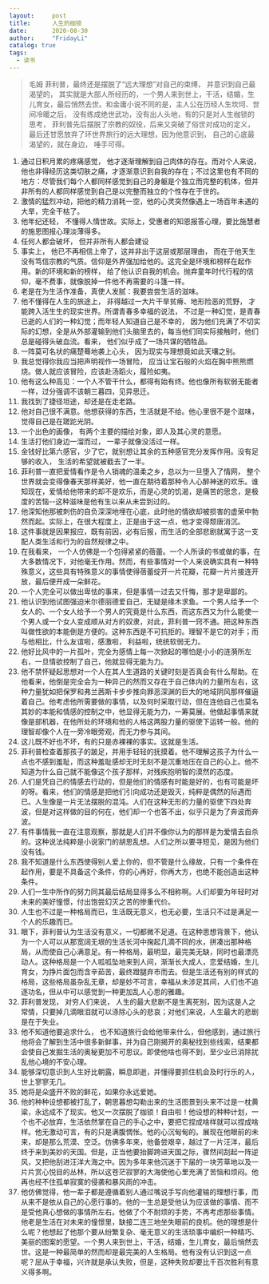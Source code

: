 ```yaml
---
layout:     post
title:      人生的枷锁
date:       2020-08-30
author:     "FridayLi"
catalog: true
tags:
  - 读书
---
```


>  毛姆
>  菲利普，最终还是摆脱了“远大理想”对自己的束缚， 并意识到自己最渴望的， 其实就是大部人所经历的，一个男人来到世上，干活，结婚，生儿育女，最后悄然去世。和金庸小说不同的是，主人公在历经人生坎坷、世间冷暖之后， 没有练成绝世武功，没有出人头地，有的只是对人生枷锁的思考， 菲利普先后摆脱了宗教的奴役，后来又突破了俗世对成功的定义，最后还甘愿放弃了环世界旅行的远大理想，因为他意识到， 自己的心底最渴望的，就在身边， 唾手可得。

1. 通过日积月累的疼痛感觉， 他才逐渐理解到自己肉体的存在。而对个人来说， 他也非得经历这类切肤之痛，才逐渐意识到自我的存在；不过这里也有不同的地方：尽管我们每个人都同样感觉到自己的身躯是个独立而完整的机体，但并非所有的人都同样感觉到自己是以完整而独立的个性存在于世的。
2. 激情的猛烈冲动，把他的精力消耗一空，他的心灵突然像遇上一场百年未遇的大旱，完全干枯了。
3. 他年纪还轻， 不懂得人情世故。实际上，受惠者的知恩报答心理，要比施慧者的施恩图报心理淡薄得多。
4. 任何人都会破坏， 但并非所有人都会建设
5. 事实上， 他已不再相信上帝了，这并非出于这层或那层理由， 而在于他天生没有笃信宗教的气质。信仰是外界强加给他的。这完全是环境和榜样在起作用。新的环境和新的榜样， 给了他认识自我的机会。抛弃童年时代行程的信仰，毫不费事，就像脱掉一件他不再需要的斗篷一样。
6. 老是在为生活作准备，真使人发腻：我要尝尝生活的滋味。
7. 他不懂得在人生的旅途上， 非得越过一大片干旱贫瘠、地形险恶的荒野， 才能跨入活生生的现实世界。所谓青春多幸福的说法， 不过是一种幻觉，是青春已逝的人们的一种幻觉；而年轻人知道自己是不幸的， 因为他们充满了不切实际的幻想，全是从外部灌输到他们头脑里去的，每当他们同实际接触时，他们总是碰得头破血流。看来， 他们似乎成了一场共谋的牺牲品。
8. 一阵莫可名状的痛楚蓦地袭上心头， 因为现实与理想竟如此天壤之别。
9. 我总觉得你我应当把声明视作一场冒险， 应当让宝石般的火焰在胸中熊熊燃烧。做人就应该冒险，应该赴汤蹈火，履险如夷。
10. 他有这么种高见：一个人不管干什么，都得有始有终。他也像所有软弱无能者一样，过分强调不该朝三暮四，见异思迁。
11. 我找到了捷径坦途，却还是在走老路。
12. 他对自己很不满意。他想获得的东西，生活就是不给。他心里很不是个滋味，觉得自己是在蹉跎光阴。
13. 一个出色的画像， 有两个主要的描绘对象，即人及其心灵的意愿。
14. 生活打他们身边一溜而过， 一辈子就像没活过一样。
15. 金钱好比第六感官，少了它，就别想让其余的五种感官充分发挥作用。没有足够的收入， 生活的希望就被截去了一半。
16. 菲利普一直把爱情看作是令人销魂的温柔之乡，总以为一旦堕入了情网， 整个世界就会变得像春天那样美好，他一直在期待着那种令人心醉神迷的欢乐。谁知现在，爱情给他带来的却不是欢乐，而是心灵的饥渴，是痛苦的思念，是极度的苦恼--这种滋味是他有生以来从未尝到过的。
17. 他深知他那被刺伤的自负深深地埋在心底，此时他的情欲却被损害的虚荣中勃然而起。实际上，在很大程度上，正是由于这一点，他才变得颓唐消沉。
18. 这件事就是因果报应，既有前因，必有后报，而生活的全部悲剧就寓于这一支配人类生活和行为的自然规律之中。
19. 在我看来， 一个人仿佛是一个包得紧紧的蓓蕾。一个人所读的书或做的事，在大多数情况下，对他毫无作用。然而，有些事情对一个人来说确实具有一种特殊意义，这些具有特殊意义的事情使得蓓蕾绽开一片花瓣，花瓣一片片接连开放，最后便开成一朵鲜花。
20. 一个人完全可以做出卑怯的事来，但是事情一过去又忏悔，那才是卑鄙的。
21. 他认识到他试图强迫米尔德丽德爱自己，无疑是缘木求鱼。一个男人给予一个女人的、一个女人给予一个男人的究竟是什么东西，而这东西又为什么能使一个男人或一个女人变成顺从对方的奴隶，对此，菲利普一窍不通。把这种东西叫做性欲的本能倒是方便的。这种东西是不可抗拒的。理智不是它的对手；而与他相比，什么友谊啦，感激啦， 利益啦，统统软弱无力。
22. 他好比风中的一片孤叶，完全为感情上每一次掀起的哪怕是小小的涟漪所左右，一旦情欲控制了自己，他就显得无能为力。
23. 他不禁怀疑起思想对一个人在其人生道路的关键时刻是否真会有什么帮助。在他看来，他倒是完全会为一种异己的然而又存在于自己体内的力量所左右，这种力量犹如把保罗和弗兰茜斯卡步步推向罪恶深渊的巨大的地域阴风那样催逼着自己。他考虑他所需要做的事情，以及何时采取行动，但在连他自己也莫名其妙的本能和情感的控制之中，他显得无能为力，一筹莫展。他做起事情来就像是部机器，在他所处的环境和他的人格这两股力量的驱使下运转一般。他的理智却像个人在一旁冷眼旁观，而无力参与其间。
24. 这儿既不好也不坏，有的只是赤裸裸的事实。这就是生活。
25. 菲利普检查着那孩子的跛足，并用手轻轻的抚摸着。他不理解这孩子为什么一点也不感到羞耻，而这种羞耻感却无时无刻不是沉重地压在自己的心上。他不知道为什么自己就不能像这个孩子那样，对残疾抱明智的漠然的态度。
26. 人们是凭自己的情感去行动的，但是他们的情感有时能是好的，也有可能是坏的呀。看来，他们的情感是把他们引向成功还是毁灭，纯粹是偶然的际遇而已。人生像是一片无法摆脱的混沌。人们在这种无形的力量的驱使下四处奔波，但是对这样做的目的何在，他们却一个也答不出，似乎只是为了奔波而奔波。
27. 有件事情我一直在注意观察，那就是人们并不像你认为的那样是为爱情去自杀的。这种说法纯粹是小说家门的胡思乱想。人们之所以要寻短见，是因为他们没有钱。
28. 我不知道是什么东西使得别人爱上你的，但不管是什么缘故，只有一个条件在起作用，要是不具备这个条件，你的心再好，你再大方，也绝不能创造出这种条件。
29. 人们一生中所作的努力同其最后结局显得多么不相称啊。人们却要为年轻时对未来的美好憧憬，付出饱尝幻灭之苦的惨重代价。
30. 人生也不过是一种格局而已，生活既无意义，也无必要，生活只不过是满足一个人的乐趣而已。
31. 眼下，菲利普认为生活没有意义，一切都微不足道。在这种思想背景下，他认为一个人可以从那宽阔无垠的生活长河中掬起几滴不同的水，拼凑出那种格局，从而使自己心满意足。有一种格局，最明显，最完美无缺，同时也最漂亮动人。这种格局是一个人呱呱坠地来到人间，渐渐长大成人，恋爱结婚，生儿育女，为挣片面包而含辛茹苦，最终蹬腿弃市而去。但是生活还有别的样式的格局，这些格局虽杂乱无章，却是妙不可言，幸福从未涉足其间，人们也不追逐功名，但从中可以感觉到一种更加乱人心思的雅趣。
32. 菲利普发现， 对穷人们来说， 人生的最大悲剧不是生离死别，因为这是人之常情，只要掉几滴眼泪就可以涤除心头的悲哀；对他们来说，人生最大的悲剧是在于失业。
33. 他不知道他要追求什么， 也不知道旅行会给他带来什么，但他感到，通过旅行他将会了解到生活中很多新鲜事，并为自己刚揭开的奥秘找到些线索，结果都会使自己发掘生活的奥秘更加不可思议。即使他啥也得不到，至少业已消除扰乱他心境的不安心理。
34. 能够深切意识到人生好比朝露，瞬息即逝，并懂得要抓住机会及时行乐的人，世上寥寥无几。
35. 她将是朵盛开不败的鲜花，如果你永远爱她。
36. 他的种种设想都被打乱了，朝思暮想勾勒出来的生活图景到头来不过是一枕黄粱，永远成不了现实。他又一次摆脱了枷锁！自由啦！他设想的种种计划，一个也不必放弃，生活依然掌在自己的手心之中，要把它捏成啥样就可以捏成啥样。他无激动可言，有的只是满腹惆怅。他的心沉甸甸的。展现在他眼前的未来，却是那么荒漠、空泛。仿佛多年来，他备尝艰辛，越过了一片汪洋，最后终于来到美妙的天国。但是，正当他要抬脚跨进天国之际，骤然间刮起一阵逆风，又把他刮进汪洋大海之中。因为多年来他沉迷于下届的一块芳草地以及一片片赏心悦目的丛林，所以这苍茫寂寥的大海使他心里充满了苦恼和烦闷。他再也经不住孤单寂寞的侵袭和暴风雨的冲击。
37. 他仿佛觉得，他一辈子都是遵循着别人通过嘴说手写向他灌输的理想行事，而从来不是依从自己的心愿行事的。他的一生总是受他认为应该做的事情、而不是受他真心想做的事情所左右。他做了个不耐烦的手势，不再考虑那些事情。他老是生活在对未来的憧憬里，缺接二连三地坐失眼前的良机。他的理想是什么呢？他想起了他那个要从纷繁复杂、毫无意义的生活琐事中编织一种精巧、美丽的图案的愿望。一个男人来到世上，干活，结婚，生儿育女，最后悄然去世。这是一种最简单的然而却是最完美的人生格局。他有没有认识到这一点呢？屈从于幸福，兴许就是承认失败，但是，这种失败却要比千百次胜利有意义得多啊。
